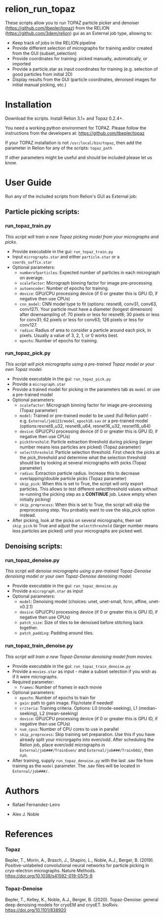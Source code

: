 # relion_run_topaz

These scripts allow you to run TOPAZ particle picker and denoiser (https://github.com/tbepler/topaz) from the RELION (https://github.com/3dem/relion) gui as an External job type, allowing to:

 - Keep track of jobs in the RELION pipeline
 - Provide different selection of micrographs for training and/or created from the GUI (subset_selection)
 - Provide coordinates for training: picked manually, automatically, or imported
 - Provide a particle.star as input coordinates for training (e.g. selection of good particles from initial 2D)
 - Display results from the GUI (particle coordinates, denoised images for initial manual picking, etc.)
  
# Installation

Download the scripts. Install Relion 3.1+ and Topaz 0.2.4+.

You need a working python environment for TOPAZ. Please follow the instructions from the developers at: https://github.com/tbepler/topaz

If your TOPAZ installation is not `/usr/local/bin/topaz`, then add the parameter in Relion for any of the scripts: `topaz_path`

If other parameters might be useful and should be included please let us know.

# User Guide
Run any of the included scripts from Relion's GUI as External job:

## Particle picking scripts:
### run_topaz_train.py
*This script will train a new Topaz picking model from your micrographs and picks.*
 - Provide executable in the gui: `run_topaz_train.py`
 - Input `micrographs.star` and either `particle.star` or a `coords_suffix.star`
 - Optional parameters:
   - `numberofparticles`: Expected number of particles in each micrograph on average.
   - `scalefactor`: Micrograph binning factor for image pre-processing.
   - `autoencoder`: Number of epochs for training.
   - `device`: GPU/CPU processing device (if 0 or greater this is GPU ID, if negative then use CPUs)
   - `cnn_model`: CNN model type to fit (options: resnet8, conv31, conv63, conv127). Your particle must have a diameter (longest dimension) after downsampling of: 70 pixels or less for resnet8; 30 pixels or less for conv31; 62 pixels or less for conv63; 126 pixels or less for conv127.
   - `radius`: Radius of area to consider a particle around each pick, in pixels. Usually a value of 3, 2, 1, or 0 works best.
   - `epochs`: Number of epochs for training.

### run_topaz_pick.py
*This script will pick micrographs using a pre-trained Topaz model or your own Topaz model.*
 - Provide executable in the gui: `run_topaz_pick.py`
 - Provide a `micrograph.star`
 - Provide a trained model for picking in the parameters tab as `model` or use a pre-trained model
 - Optional parameters:
   - `scalefactor`: Micrograph binning factor for image pre-processing (Topaz parameter)
   - `model`: Trained or pre-trained model to be used (full Relion path! - e.g. `External/job123/model_epoch10.sav` or a pre-trained model (options:resnet8_u32, resnet8_u64, resnet16_u32, resnet16_u64)
   - `device`: GPU/CPU processing device (if 0 or greater this is GPU ID, if negative then use CPUs)
   - `pickthreshold`: Particle extraction threshold during picking (larger number means less particles are picked) (Topaz parameter)
   - `selectthreshold`: Particle selection threshold. First check the picks at the pick_threshold and determine what the selection threshold should be by looking at several micrographs with picks (Topaz parameter)
   - `radius`: Extraction particle radius. Increase this to decrease overlapping/double particle picks (Topaz parameter)
   - `skip_pick`: When this is set to True, the script will only export particles. This allows to test different selectthreshold values without re-running the picking step as a **CONTINUE** job. Leave empty when initially picking!
   - `skip_preprocess`: When this is set to True, the script will skip the preprocessing step. You probably want to use the skip_pick option instead.
 - After picking, look at the picks on several micrographs, then set `skip_pick` to True and adjust the `selectthreshold` (larger number means less particles are picked) until your micrographs are picked well.

## Denoising scripts:
### run_topaz_denoise.py
*This script will denoise micrographs using a pre-trained Topaz-Denoise denoising model or your own Topaz-Denoise denoising model.*
 - Provide executable in the gui: `run_topaz_denoise.py`
 - Provide a `micrograph.star` as input
 - Optional parameters:
   - `model`: Denoising model (choices: unet, unet-small, fcnn, affine, unet-v0.2.1)
   - `device`: GPU/CPU processing device (if 0 or greater this is GPU ID, if negative then use CPUs)
   - `patch_size`: Size of tiles to be denoised before stitching back together.
   - `patch_padding`: Padding around tiles.

### run_topaz_train_denoise.py
*This script will train a new Topaz-Denoise denoising model from movies.*
 - Provide executable in the gui: `run_topaz_train_denoise.py`
 - Provide a `movies.star` as input - make a subset selection if you wish as if it were micrographs.
 - Required parameter:
   - `frames`: Number of frames in each movie
 - Optional parameters:
   - `epochs`: Number of epochs to train for
   - `gain`: path to gain image. Flip/rotate if needed!
   - `criteria`: Training criteria. Options: L0 (mode-seeking), L1 (median-seeking), L2 (mean-seeking)
   - `device`: GPU/CPU processing device (if 0 or greater this is GPU ID, if negative then use CPUs)
   - `num_cpus`: Number of CPU cores to use in parallel
   - `skip_preprocess`: Skip training set preparation. Use this if you have already split your microrgaphs into even/odd. After scheduling the Relion job, place even/odd micrographs in `External/job###/TrainEven/` and `External/job###/TrainOdd/`, then run.
 - After training, supply `run_topaz_denoise.py` with the last .sav file from training as the `model` parameter. The .sav files will be located in `External/job###/`.

# Authors

 - Rafael Fernandez-Leiro

 - Alex J. Noble

# References

### Topaz

Bepler, T., Morin, A., Brasch, J., Shapiro, L., Noble, A.J., Berger, B. (2019). Positive-unlabeled convolutional neural networks for particle picking in cryo-electron micrographs. Nature Methods. https://doi.org/10.1038/s41592-019-0575-8

### Topaz-Denoise

Bepler, T., Kelley, K., Noble, A.J., Berger, B. (2020). Topaz-Denoise: general deep denoising models for cryoEM and cryoET. bioRxiv. https://doi.org/10.1101/838920
